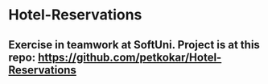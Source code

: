 # Hotel-Reservations

## Exercise in teamwork at SoftUni. Project is at this repo: https://github.com/petkokar/Hotel-Reservations

